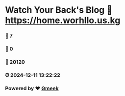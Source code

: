 # Watch Your Back's Blog :link: https://home.worhllo.us.kg 
### :page_facing_up: [7](https://home.worhllo.us.kg/tag.html) 
### :speech_balloon: 0 
### :hibiscus: 20120 
### :alarm_clock: 2024-12-11 13:22:22 
### Powered by :heart: [Gmeek](https://github.com/Meekdai/Gmeek)
